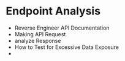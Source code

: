 # Endpoint Analysis
  - Reverse Engineer API Documentation
  - Making API Request
  - analyze Response
  - How to Test for Excessive Data Exposure
- 
